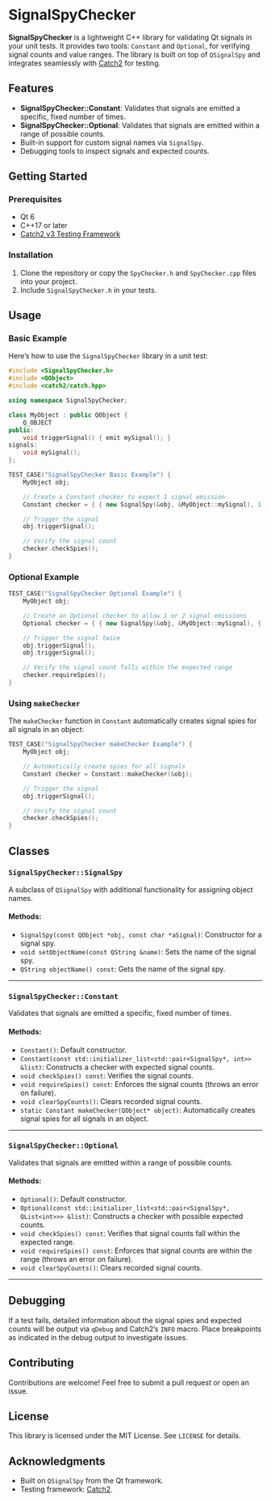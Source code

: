 
# SignalSpyChecker

**SignalSpyChecker** is a lightweight C++ library for validating Qt signals in your unit tests. It provides two tools: `Constant` and `Optional`, for verifying signal counts and value ranges. The library is built on top of `QSignalSpy` and integrates seamlessly with [Catch2](https://github.com/catchorg/Catch2) for testing.

## Features
- **SignalSpyChecker::Constant**: Validates that signals are emitted a specific, fixed number of times.
- **SignalSpyChecker::Optional**: Validates that signals are emitted within a range of possible counts.
- Built-in support for custom signal names via `SignalSpy`.
- Debugging tools to inspect signals and expected counts.

## Getting Started

### Prerequisites
- Qt 6
- C++17 or later
- [Catch2 v3 Testing Framework](https://github.com/catchorg/Catch2)

### Installation
1. Clone the repository or copy the `SpyChecker.h` and `SpyChecker.cpp` files into your project.
2. Include `SignalSpyChecker.h` in your tests.

## Usage

### Basic Example
Here’s how to use the `SignalSpyChecker` library in a unit test:

```cpp
#include <SignalSpyChecker.h>
#include <QObject>
#include <catch2/catch.hpp>

using namespace SignalSpyChecker;

class MyObject : public QObject {
    Q_OBJECT
public:
    void triggerSignal() { emit mySignal(); }
signals:
    void mySignal();
};

TEST_CASE("SignalSpyChecker Basic Example") {
    MyObject obj;

    // Create a Constant checker to expect 1 signal emission
    Constant checker = { { new SignalSpy(&obj, &MyObject::mySignal), 1 } };

    // Trigger the signal
    obj.triggerSignal();

    // Verify the signal count
    checker.checkSpies();
}
```

### Optional Example
```cpp
TEST_CASE("SignalSpyChecker Optional Example") {
    MyObject obj;

    // Create an Optional checker to allow 1 or 2 signal emissions
    Optional checker = { { new SignalSpy(&obj, &MyObject::mySignal), { 1, 2 } } };

    // Trigger the signal twice
    obj.triggerSignal();
    obj.triggerSignal();

    // Verify the signal count falls within the expected range
    checker.requireSpies();
}
```

### Using `makeChecker`
The `makeChecker` function in `Constant` automatically creates signal spies for all signals in an object:

```cpp
TEST_CASE("SignalSpyChecker makeChecker Example") {
    MyObject obj;

    // Automatically create spies for all signals
    Constant checker = Constant::makeChecker(&obj);

    // Trigger the signal
    obj.triggerSignal();

    // Verify the signal count
    checker.checkSpies();
}
```

## Classes

### `SignalSpyChecker::SignalSpy`
A subclass of `QSignalSpy` with additional functionality for assigning object names.

#### Methods:
- `SignalSpy(const QObject *obj, const char *aSignal)`: Constructor for a signal spy.
- `void setObjectName(const QString &name)`: Sets the name of the signal spy.
- `QString objectName() const`: Gets the name of the signal spy.

---

### `SignalSpyChecker::Constant`
Validates that signals are emitted a specific, fixed number of times.

#### Methods:
- `Constant()`: Default constructor.
- `Constant(const std::initializer_list<std::pair<SignalSpy*, int>> &list)`: Constructs a checker with expected signal counts.
- `void checkSpies() const`: Verifies the signal counts.
- `void requireSpies() const`: Enforces the signal counts (throws an error on failure).
- `void clearSpyCounts()`: Clears recorded signal counts.
- `static Constant makeChecker(QObject* object)`: Automatically creates signal spies for all signals in an object.

---

### `SignalSpyChecker::Optional`
Validates that signals are emitted within a range of possible counts.

#### Methods:
- `Optional()`: Default constructor.
- `Optional(const std::initializer_list<std::pair<SignalSpy*, QList<int>>> &list)`: Constructs a checker with possible expected counts.
- `void checkSpies() const`: Verifies that signal counts fall within the expected range.
- `void requireSpies() const`: Enforces that signal counts are within the range (throws an error on failure).
- `void clearSpyCounts()`: Clears recorded signal counts.

---

## Debugging
If a test fails, detailed information about the signal spies and expected counts will be output via `qDebug` and Catch2’s `INFO` macro. Place breakpoints as indicated in the debug output to investigate issues.

## Contributing
Contributions are welcome! Feel free to submit a pull request or open an issue.

## License
This library is licensed under the MIT License. See `LICENSE` for details.

## Acknowledgments
- Built on `QSignalSpy` from the Qt framework.
- Testing framework: [Catch2](https://github.com/catchorg/Catch2).

